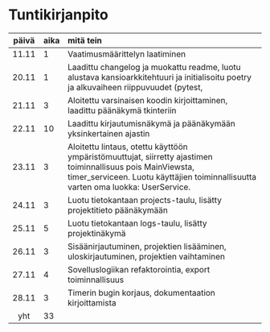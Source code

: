 # Tuntikirjanpito

| päivä | aika | mitä tein  |
| :----:|:-----| :-----|
| 11.11 | 1   | Vaatimusmäärittelyn laatiminen |
| 20.11 | 1   | Laadittu changelog ja muokattu readme, luotu alustava kansioarkkitehtuuri ja initialisoitu poetry ja alkuvaiheen riippuvuudet (pytest,  |
| 21.11 | 3   | Aloitettu varsinaisen koodin kirjoittaminen, laadittu päänäkymä tkinteriin |
| 22.11 | 10  | Laadittu kirjautumisnäkymä ja päänäkymään yksinkertainen ajastin |
| 23.11 | 3   | Aloitettu lintaus, otettu käyttöön ympäristömuuttujat, siirretty ajastimen toiminnallisuus pois MainViewsta, timer_serviceen. Luotu käyttäjien toiminnallisuutta varten oma luokka: UserService. |
| 24.11 | 3   | Luotu tietokantaan projects-taulu, lisätty projektitieto päänäkymään |
| 25.11 | 5   | Luotu tietokantaan logs-taulu, lisätty projektinäkymä |
| 26.11 | 3   | Sisäänirjautuminen, projektien lisääminen, uloskirjautuminen, projektien vaihtaminen |
| 27.11 | 4   | Sovelluslogiikan refaktorointia, export toiminnallisuus |
| 28.11 | 3   | Timerin bugin korjaus, dokumentaation kirjoittamista |
| yht   | 33  | | 
